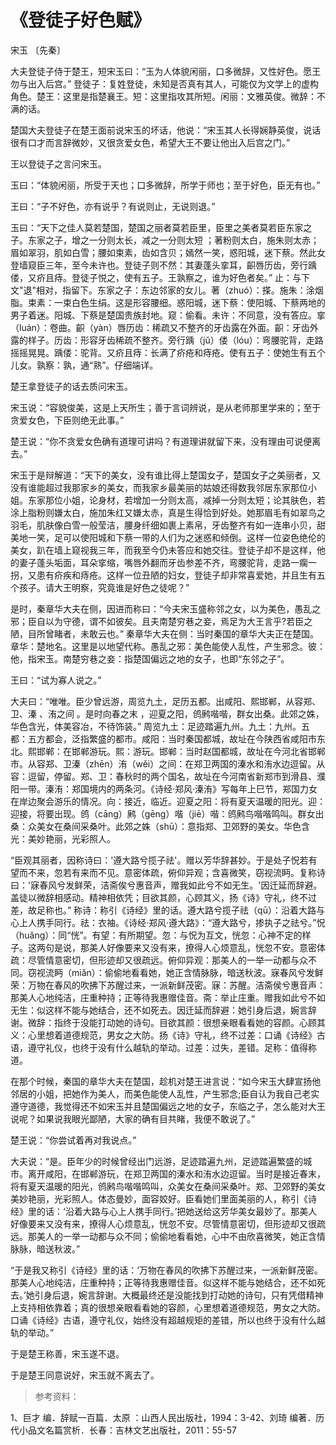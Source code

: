 <link href="../../css/style.css" rel="stylesheet" type="text/css" />

# 《登徒子好色赋》

<span class="r">宋玉 〔先秦〕

<div class="p">

大夫登徒子侍于楚王，短宋玉曰：“玉为人体貌闲丽，口多微辞，又性好色。愿王勿与出入后宫。”
<span class="comment">
登徒子：复姓登徒，未知是否真有其人，可能仅为文学上的虚构角色。楚王：这里是指楚襄王。短：这里指攻其所短。闲丽：文雅英俊。微辞：不满的话。

<div class="translation">

楚国大夫登徒子在楚王面前说宋玉的坏话，他说：“宋玉其人长得娴静英俊，说话很有口才而言辞微妙，又很贪爱女色，希望大王不要让他出入后宫之门。”

</div>

王以登徒子之言问宋玉。

玉曰：“体貌闲丽，所受于天也；口多微辞，所学于师也；至于好色，臣无有也。”

王曰：“子不好色，亦有说乎？有说则止，无说则退。”

玉曰：“天下之佳人莫若楚国，楚国之丽者莫若臣里，臣里之美者莫若臣东家之子。东家之子，增之一分则太长，减之一分则太短 ；著粉则太白，施朱则太赤；眉如翠羽，肌如白雪；腰如束素，齿如含贝；嫣然一笑，惑阳城，迷下蔡。然此女登墙窥臣三年，至今未许也。登徒子则不然：其妻蓬头挛耳，齞唇历齿，旁行踽偻，又疥且痔。登徒子悦之，使有五子。王孰察之，谁为好色者矣。”
<span class="comment">
止：与下文"退"相对，指留下。东家之子：东边邻家的女儿。著（zhuó）：搽。施朱：涂烟脂。束素：一束白色生绢。这是形容腰细。惑阳城，迷下蔡：使阳城、下蔡两地的男子着迷。阳城、下蔡是楚国贵族封地。窥：偷看。未许：不同意，没有答应。挛（luán）：卷曲。齞（yàn）唇历齿：稀疏又不整齐的牙齿露在外面。齞：牙齿外露的样子。历齿：形容牙齿稀疏不整齐。旁行踽（jǔ）偻（lóu）：弯腰驼背，走路摇摇晃晃。踽偻：驼背。又疥且痔：长满了疥疮和痔疮。使有五子：使她生有五个儿女。孰察：孰，通“熟”。仔细端详。

<div class="translation">

楚王拿登徒子的话去质问宋玉。

宋玉说：“容貌俊美，这是上天所生；善于言词辨说，是从老师那里学来的；至于贪爱女色，下臣则绝无此事。”

楚王说：“你不贪爱女色确有道理可讲吗？有道理讲就留下来，没有理由可说便离去。”

宋玉于是辩解道：“天下的美女，没有谁比得上楚国女子，楚国女子之美丽者，又没有谁能超过我那家乡的美女，而我家乡最美丽的姑娘还得数我邻居东家那位小姐。东家那位小姐，论身材，若增加一分则太高，减掉一分则太短；论其肤色，若涂上脂粉则嫌太白，施加朱红又嫌太赤，真是生得恰到好处。她那眉毛有如翠鸟之羽毛，肌肤像白雪一般莹洁，腰身纤细如裹上素帛，牙齿整齐有如一连串小贝，甜美地一笑，足可以使阳城和下蔡一带的人们为之迷惑和倾倒。这样一位姿色绝伦的美女，趴在墙上窥视我三年，而我至今仍未答应和她交往。登徒子却不是这样，他的妻子蓬头垢面，耳朵挛缩，嘴唇外翻而牙齿参差不齐，弯腰驼背，走路一瘸一拐，又患有疥疾和痔疮。这样一位丑陋的妇女，登徒子却非常喜爱她，并且生有五个孩子。请大王明察，究竟谁是好色之徒呢？”

</div>

是时，秦章华大夫在侧，因进而称曰：“今夫宋玉盛称邻之女，以为美色，愚乱之邪；臣自以为守德，谓不如彼矣。且夫南楚穷巷之妾，焉足为大王言乎?若臣之陋，目所曾睹者，未敢云也。”
<span class="comment">
秦章华大夫在侧：当时秦国的章华大夫正在楚国。章华：楚地名。这里是以地望代称。愚乱之邪：美色能使人乱性，产生邪念。彼：他，指宋玉。南楚穷巷之妾：指楚国偏远之地的女子，也即“东邻之子”。

王曰：“试为寡人说之。”

大夫曰：“唯唯。臣少曾远游，周览九土，足历五都。出咸阳、熙邯郸，从容郑、卫、溱 、洧之间 。是时向春之末 ，迎夏之阳，鸧鹒喈喈，群女出桑。此郊之姝，华色含光，体美容冶，不待饰装。”
<span class="comment">
周览九土：足迹踏遍九州。九土：九州。五都：五方都会，泛指繁盛的都市。咸阳：当时秦国都城，故址在今陕西省咸阳市东北。熙邯郸：在邯郸游玩。熙：游玩。邯郸：当时赵国都城，故址在今河北省邯郸市。从容郑、卫溱（zhēn）洧（wěi）之间：在郑卫两国的溱水和洧水边逗留。从容：逗留，停留。郑、卫：春秋时的两个国名，故址在今河南省新郑市到滑县、濮阳一带。溱洧：郑国境内的两条河。《诗经·郑风·溱洧》写每年上巳节，郑国力女在岸边聚会游乐的情况。向：接近，临近。迎夏之阳：将有夏天温暖的阳光。迎：迎接，将要出现。鸧（cāng）鹒（gēng）喈（jiē）喈：鸧鹒鸟喈喈鸣叫。群女出桑：众美女在桑间采桑叶。此郊之姝（shū）：意指郑、卫郊野的美女。华色含光：美妙艳丽，光彩照人。

“臣观其丽者，因称诗曰：'遵大路兮揽子祛'。赠以芳华辞甚妙。于是处子怳若有望而不来，忽若有来而不见。意密体疏，俯仰异观；含喜微笑，窃视流眄。复称诗曰：'寐春风兮发鲜荣，洁斋俟兮惠音声，赠我如此兮不如无生。'因迁延而辞避。盖徒以微辞相感动。精神相依凭；目欲其颜，心顾其义，扬《诗》守礼，终不过差，故足称也。”
<span class="comment">
称诗：称引《诗经》里的话。遵大路兮揽子祛（qū）：沿着大路与心上人携手同行。祛：衣袖。《诗经·郑风·遵大路》：“遵大路兮，掺执子之祛兮。”怳（huǎng）：同“恍”。有望：有所期望。忽：与怳为互文，恍忽：心神不定的样子。这两句是说，那美人好像要来又没有来，撩得人心烦意乱，恍忽不安。意密体疏：尽管情意密切，但形迹却又很疏远。俯仰异观：那美人的一举一动都与众不同。窃视流眄（miǎn）：偷偷地看看她，她正含情脉脉，暗送秋波。寐春风兮发鲜荣：万物在春风的吹拂下苏醒过来，一派新鲜茂密。寐：苏醒。洁斋侯兮惠音声：那美人心地纯洁，庄重种持；正等待我惠赠佳音。斋：举止庄重。赠我如此兮不如无生：似这样不能与她结合，还不如死去。因迁延而辞避：她引身后退，婉言辞谢。微辞：指终于没能打动她的诗句。目欲其颜：很想亲眼看看她的容颜。心顾其义：心里想着道德规范，男女之大防。扬《诗》守礼，终不过差：口诵《诗经》古语，遵守礼仪，也终于没有什么越轨的举动。过差：过失，差错。足称：值得称道。

<div class="translation">

在那个时候，秦国的章华大夫在楚国，趁机对楚王进言说：“如今宋玉大肆宣扬他邻居的小姐，把她作为美人，而美色能使人乱性，产生邪念;臣自认为我自己老实遵守道德，我觉得还不如宋玉并且楚国偏远之地的女子，东临之子，怎么能对大王说呢？如果说我眼光鄙陋，大家的确有目共睹，我便不敢说了。”

楚王说：“你尝试着再对我说点。”

大夫说：“是。臣年少的时候曾经出门远游，足迹踏遍九州，足迹踏遍繁盛的城市。离开咸阳，在邯郸游玩，在郑卫两国的溱水和洧水边逗留。当时是接近春末，将有夏天温暖的阳光，鸧鹒鸟喈喈鸣叫，众美女在桑间采桑叶。郑、卫郊野的美女美妙艳丽，光彩照人。体态曼妙，面容姣好。臣看她们里面美丽的人，称引《诗经》里的话：‘沿着大路与心上人携手同行。’把她送给这芳华美女最妙了。那美人好像要来又没有来，撩得人心烦意乱，恍忽不安。尽管情意密切，但形迹却又很疏远。那美人的一举一动都与众不同；偷偷地看看她，心中不由欣喜微笑，她正含情脉脉，暗送秋波。”

“于是我又称引《诗经》里的话：‘万物在春风的吹拂下苏醒过来，一派新鲜茂密。那美人心地纯洁，庄重种持；正等待我惠赠佳音。似这样不能与她结合，还不如死去。’她引身后退，婉言辞谢。大概最终还是没能找到打动她的诗句，只有凭借精神上支持相依靠着；真的很想亲眼看看她的容颜，心里想着道德规范，男女之大防。口诵《诗经》古语，遵守礼仪，始终没有超越规矩的差错，所以也终于没有什么越轨的举动。”

</div>

于是楚王称善，宋玉遂不退。

<div class="translation">

于是楚王同意说好，宋玉就不离去了。

</div>

</div>

> 参考资料：

1、巨才 编．辞赋一百篇．太原 ：山西人民出版社，1994：3-42、刘琦 编著．历代小品文名篇赏析．长春：吉林文艺出版社，2011：55-57
